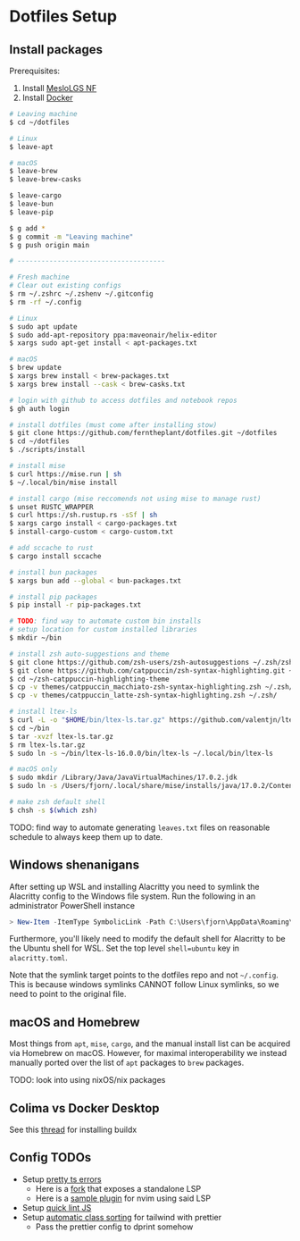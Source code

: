# Dotfiles Setup

## Install packages

Prerequisites:

1. Install [MesloLGS NF](https://github.com/romkatv/powerlevel10k/blob/master/font.md)
2. Install [Docker](https://docs.docker.com/desktop/install/mac-install/)

```bash
# Leaving machine
$ cd ~/dotfiles

# Linux
$ leave-apt

# macOS
$ leave-brew
$ leave-brew-casks

$ leave-cargo
$ leave-bun
$ leave-pip

$ g add *
$ g commit -m "Leaving machine"
$ g push origin main

# -------------------------------------

# Fresh machine
# Clear out existing configs
$ rm ~/.zshrc ~/.zshenv ~/.gitconfig
$ rm -rf ~/.config

# Linux
$ sudo apt update
$ sudo add-apt-repository ppa:maveonair/helix-editor
$ xargs sudo apt-get install < apt-packages.txt

# macOS
$ brew update
$ xargs brew install < brew-packages.txt
$ xargs brew install --cask < brew-casks.txt

# login with github to access dotfiles and notebook repos
$ gh auth login

# install dotfiles (must come after installing stow)
$ git clone https://github.com/ferntheplant/dotfiles.git ~/dotfiles
$ cd ~/dotfiles
$ ./scripts/install

# install mise
$ curl https://mise.run | sh
$ ~/.local/bin/mise install

# install cargo (mise reccomends not using mise to manage rust)
$ unset RUSTC_WRAPPER
$ curl https://sh.rustup.rs -sSf | sh
$ xargs cargo install < cargo-packages.txt
$ install-cargo-custom < cargo-custom.txt

# add sccache to rust
$ cargo install sccache

# install bun packages
$ xargs bun add --global < bun-packages.txt

# install pip packages
$ pip install -r pip-packages.txt

# TODO: find way to automate custom bin installs
# setup location for custom installed libraries
$ mkdir ~/bin

# install zsh auto-suggestions and theme
$ git clone https://github.com/zsh-users/zsh-autosuggestions ~/.zsh/zsh-autosuggestions
$ git clone https://github.com/catppuccin/zsh-syntax-highlighting.git ~/zsh-catppuccin-highlighting-theme
$ cd ~/zsh-catppuccin-highlighting-theme
$ cp -v themes/catppuccin_macchiato-zsh-syntax-highlighting.zsh ~/.zsh/
$ cp -v themes/catppuccin_latte-zsh-syntax-highlighting.zsh ~/.zsh/

# install ltex-ls
$ curl -L -o "$HOME/bin/ltex-ls.tar.gz" https://github.com/valentjn/ltex-ls/releases/download/16.0.0/ltex-ls-16.0.0-linux-x64.tar.gz
$ cd ~/bin
$ tar -xvzf ltex-ls.tar.gz
$ rm ltex-ls.tar.gz
$ sudo ln -s ~/bin/ltex-ls-16.0.0/bin/ltex-ls ~/.local/bin/ltex-ls

# macOS only
$ sudo mkdir /Library/Java/JavaVirtualMachines/17.0.2.jdk
$ sudo ln -s /Users/fjorn/.local/share/mise/installs/java/17.0.2/Contents /Library/Java/JavaVirtualMachines/17.0.2.jdk/Contents

# make zsh default shell
$ chsh -s $(which zsh)
```

TODO: find way to automate generating `leaves.txt` files on reasonable schedule to always keep them up to date.

## Windows shenanigans

After setting up WSL and installing Alacritty you need to symlink the Alacritty config to the Windows file system. Run the following in an administrator PowerShell instance

```powershell
> New-Item -ItemType SymbolicLink -Path C:\Users\fjorn\AppData\Roaming\alacritty\alacritty.toml -Target "\\wsl.localhost\Ubuntu\home\fjorn\dotfiles\alacritty\.config\alacritty\alacritty.toml"
```

Furthermore, you'll likely need to modify the default shell for Alacritty to be the Ubuntu shell for WSL. Set the top level `shell=ubuntu` key in `alacritty.toml`.

Note that the symlink target points to the dotfiles repo and not `~/.config`. This is because windows symlinks CANNOT follow Linux symlinks, so we need to point to the original file.

## macOS and Homebrew

Most things from `apt`, `mise`, `cargo`, and the manual install list can be acquired via Homebrew on macOS. However, for maximal interoperability we instead manually ported over the list of `apt` packages to `brew` packages.

TODO: look into using nixOS/nix packages

## Colima vs Docker Desktop

See this [thread](https://github.com/abiosoft/colima/discussions/273) for installing buildx

## Config TODOs

- Setup [pretty ts errors](https://github.com/yoavbls/pretty-ts-errors)
  - Here is a [fork](https://github.com/hexh250786313/pretty-ts-errors-markdown) that exposes a standalone LSP
  - Here is a [sample plugin](https://github.com/hexh250786313/coc-pretty-ts-errors) for nvim using said LSP
- Setup [quick lint JS](https://quick-lint-js.com/)
- Setup [automatic class sorting](https://tailwindcss.com/blog/automatic-class-sorting-with-prettier) for tailwind with prettier
  - Pass the prettier config to dprint somehow
